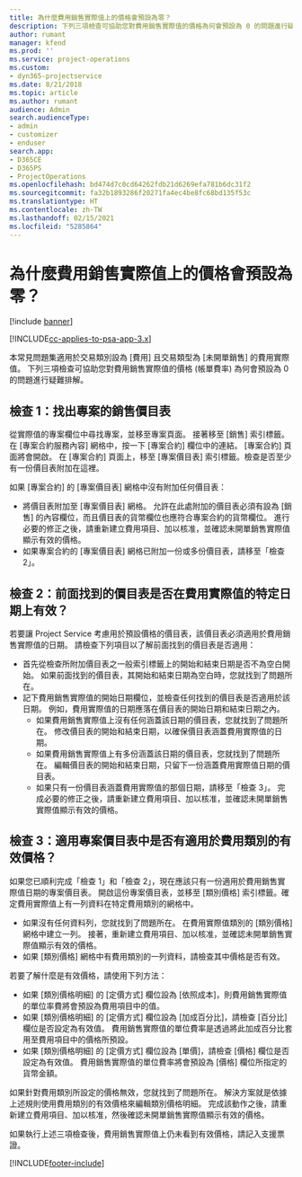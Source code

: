 ```yaml
---
title: 為什麼費用銷售實際值上的價格會預設為零？
description: 下列三項檢查可協助您對費用銷售實際值的價格為何會預設為 0 的問題進行疑難排解。
author: rumant
manager: kfend
ms.prod: ''
ms.service: project-operations
ms.custom:
- dyn365-projectservice
ms.date: 8/21/2018
ms.topic: article
ms.author: rumant
audience: Admin
search.audienceType:
- admin
- customizer
- enduser
search.app:
- D365CE
- D365PS
- ProjectOperations
ms.openlocfilehash: bd474d7c0cd64262fdb21d6269efa781b6dc31f2
ms.sourcegitcommit: fa32b1893286f20271fa4ec4be8fc68bd135f53c
ms.translationtype: HT
ms.contentlocale: zh-TW
ms.lasthandoff: 02/15/2021
ms.locfileid: "5285864"
---
```

# <a name="why-is-the-price-defaulting-to-zero-on-expense-sales-actuals"></a>為什麼費用銷售實際值上的價格會預設為零？

[!include [banner](../includes/psa-now-project-operations.md)]

[!INCLUDE[cc-applies-to-psa-app-3.x](../includes/cc-applies-to-psa-app-3x.md)]

本常見問題集適用於交易類別設為 [費用] 且交易類型為 [未開單銷售] 的費用實際值。 下列三項檢查可協助您對費用銷售實際值的價格 (帳單費率) 為何會預設為 0 的問題進行疑難排解。

## <a name="check-1-identify-the-sales-price-list-for-project"></a>檢查 1：找出專案的銷售價目表

從實際值的專案欄位中尋找專案，並移至專案頁面。 接著移至 [銷售] 索引標籤。在 [專案合約服務內容] 網格中，按一下 [專案合約] 欄位中的連結。 [專案合約] 頁面將會開啟。 在 [專案合約] 頁面上，移至 [專案價目表] 索引標籤。檢查是否至少有一份價目表附加在這裡。

如果 [專案合約] 的 [專案價目表] 網格中沒有附加任何價目表：

- 將價目表附加至 [專案價目表] 網格。 允許在此處附加的價目表必須有設為 [銷售] 的內容欄位，而且價目表的貨幣欄位也應符合專案合約的貨幣欄位。 進行必要的修正之後，請重新建立費用項目、加以核准，並確認未開單銷售實際值顯示有效的價格。
- 如果專案合約的 [專案價目表] 網格已附加一份或多份價目表，請移至「檢查 2」。

## <a name="check-2-are-any-of-the-price-lists-identified-above-valid-for-the-specific-date-of-the-expense-actual"></a>檢查 2：前面找到的價目表是否在費用實際值的特定日期上有效？

若要讓 Project Service 考慮用於預設價格的價目表，該價目表必須適用於費用銷售實際值的日期。 請檢查下列項目以了解前面找到的價目表是否適用：

- 首先從檢查所附加價目表之一般索引標籤上的開始和結束日期是否不為空白開始。 如果前面找到的價目表，其開始和結束日期為空白時，您就找到了問題所在。 
- 記下費用銷售實際值的開始日期欄位，並檢查任何找到的價目表是否適用於該日期。 例如，費用實際值的日期應落在價目表的開始日期和結束日期之內。 
    - 如果費用銷售實際值上沒有任何涵蓋該日期的價目表，您就找到了問題所在。 修改價目表的開始和結束日期，以確保價目表涵蓋費用實際值的日期。 
    - 如果費用銷售實際值上有多份涵蓋該日期的價目表，您就找到了問題所在。 編輯價目表的開始和結束日期，只留下一份涵蓋費用實際值日期的價目表。 
    - 如果只有一份價目表涵蓋費用實際值的那個日期，請移至「檢查 3」。
完成必要的修正之後，請重新建立費用項目、加以核准，並確認未開單銷售實際值顯示有效的價格。

## <a name="check-3-is-there-a-valid-price-for-the-expense-category-in-the-applicable-project-price-list"></a>檢查 3：適用專案價目表中是否有適用於費用類別的有效價格？ 

如果您已順利完成「檢查 1」和「檢查 2」，現在應該只有一份適用於費用銷售實際值日期的專案價目表。 開啟這份專案價目表，並移至 [類別價格] 索引標籤。確定費用實際值上有一列資料在特定費用類別的網格中。
 
- 如果沒有任何資料列，您就找到了問題所在。 在費用實際值類別的 [類別價格] 網格中建立一列。 接著，重新建立費用項目、加以核准，並確認未開單銷售實際值顯示有效的價格。 
- 如果 [類別價格] 網格中有費用類別的一列資料，請檢查其中價格是否有效。

若要了解什麼是有效價格，請使用下列方法：

- 如果 [類別價格明細] 的 [定價方式] 欄位設為 [依照成本]，則費用銷售實際值的單位率費將會預設為費用項目中的值。
- 如果 [類別價格明細] 的 [定價方式] 欄位設為 [加成百分比]，請檢查 [百分比] 欄位是否設定為有效值。 費用銷售實際值的單位費率是透過將此加成百分比套用至費用項目中的價格所預設。
- 如果 [類別價格明細] 的 [定價方式] 欄位設為 [單價]，請檢查 [價格] 欄位是否設定為有效值。 費用銷售實際值的單位費率將會預設為 [價格] 欄位所指定的貨幣金額。

如果針對費用類別所設定的價格無效，您就找到了問題所在。 解決方案就是依據上述規則使用費用類別的有效價格來編輯類別價格明細。 完成該動作之後，請重新建立費用項目、加以核准，然後確認未開單銷售實際值顯示有效的價格。

如果執行上述三項檢查後，費用銷售實際值上仍未看到有效價格，請記入支援票證。




[!INCLUDE[footer-include](../includes/footer-banner.md)]